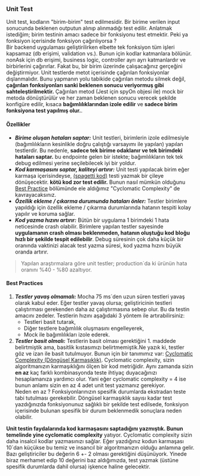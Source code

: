 ### Unit Test

Unit test, kodların "birim-birim" test edilmesidir. Bir birime verilen input sonucunda beklenen outputun alınıp alınmadığı test edilir. Anlatmak istediğim; birim testinin amacı sadece bir fonksiyonu test etmektir. Peki ya fonksiyon içerisinde fonksiyon çağırılıyorsa ?  
Bir backend uygulaması geliştirilirken elbette tek fonksiyon tüm işleri kapsamaz (db erişimi, validation vs.). Bunun için kodlar katmanlara bölünür. nonAsk için db erişimi, business logic, controller ayrı ayrı katmanlardır ve birbirlerini çağırırlar. Fakat bu, bir birim üzerinde çalışacağınız gerçeğini değiştirmiyor. Unit testlerde metot içerisinde çağırılan fonksiyonlar dışlanmalıdır. Bunu yapmanın yolu tabikide çağırılan metodu silmek değil, **çağırılan fonksiyonları sanki beklenen sonucu veriyormuş gibi sahteleştirilmektir.** Çağırılan metod (Jest için spyOn objesi ile) mock bir metoda dönüştürülür ve her zaman beklenen sonucu verecek şekilde konfigüre edilir, kısaca **bağımlılıklarından izole edilir** ve **sadece birim fonksiyona test yapılmış olur.**.

#### Özellikler
- ***Birime oluşan hataları saptar:*** Unit testleri, birimlerin izole edilmesiyle (bağımlılıkların kesinlikle doğru çalıştığı varsayımı ile yapılan) yapılan testlerdir. Bu nedenle, **sadece tek birime odaklanır ve tek birimdeki hataları saptar.** bu endpointe gelen bir istekte; bağımlılıkların tek tek debug edilmesi yerine seçilebilecek iyi bir yoldur.
- ***Kod karmaşasını saptar, kaliteyi artırır:*** Unit testi yapılacak birim eğer karmaşa içerisindeyse, [(spagetti kod)](https://medium.com/@mcccccc/be-careful-with-spaghetti-code-6260d77f2950) testi yazmak bir çileye dönüşecektir. **kötü kod zor test edilir.** Bunun nasıl mümkün olduğunu [Best Practice](#best-practice) bölümünde ele aldığımız "Cyclomatic Complexity" de kavrayacaksınız.
- ***Özellik ekleme / çıkarma durumunda hataları önler:*** Testler birimlere yapıldığı için özellik ekleme / çıkarma durumlarında hatanın tespiti kolay yapılır ve koruma sağlar.
- ***Kod yazma hızını artırır:*** Bütün bir uygulama 1 birimdeki 1 hata neticesinde crash olabilir. Birimlere yapılan testler sayesinde **uygulamanın crash olması beklenmeden, hatanın oluştuğu kod bloğu hızlı bir şekilde tespit edilebilir**. Debug süresinin çok daha küçük bir oranında vaktinizi alacak test yazma süresi, kod yazma hızını büyük oranda artırır.  
> Yapılan araştırmalara göre unit testler; production`da ki ürünün hata oranını %40 - %80 azaltıyor.

#### Best Practices
1. ***Testler yavaş olmamalı:*** Mocha 75 ms`den uzun süren testleri yavaş olarak kabul eder. Eğer testler yavaş olursa; geliştiricinin testleri çalıştırması gerekenden daha az çalıştırmasına sebep olur. Bu da testin amacını zedeler. Testlerin hızını aşağıdaki 3 yöntem ile artırabilirsiniz:
   - Testleri basit tutarak,
   - Diğer testlere bağımlılık oluşmasını engelleyerek,
   - Mock ile bağımlılıkları izole ederek.
2. ***Testler basit olmalı:*** Testlerin basit olması gerektiğini 1. maddede belirtmiştik ama, basitlik kıstasımızı belirtmemiştik.Ne yazık ki, testler göz ve izan ile basit tutulmuyor. Bunun için bir tanımımız var: [Cyclomatic Complexity (Döngüsel Karmaşıklık)](https://blog.ploeh.dk/2019/12/09/put-cyclomatic-complexity-to-good-use/). Cyclomatic complexity, sizin algoritmanızın karmaşıklığını ölçen bir kod metriğidir. Aynı zamanda sizin **en az** kaç farklı kombinasyonda teste ihtiyaç duyacağınızı hesaplamanıza yardımcı olur. Yani eğer cyclomatic complexity = 4 ise bunun anlamı sizin en az 4 adet unit test yazmanız gerekiyor.  
Neden en az ? Fonksiyonlarınızın spesifik durumlarda ekstradan teste tabi tutulması gerekebilir. Döngüsel karmaşıklık sayısı kadar test yazdığınızda fonksiyonunuz sağlıklı bir şekilde test edilsede, fonksiyon içerisinde bulunan spesifik bir durum beklenmedik sonuçlara neden olabilir. 

**Unit testin faydalarında kod karmaşasını saptadığını yazmıştık. Bunun temelinde yine cyclomatic complexity** yatıyor. Cyclomatic complexity sizin daha insalcıl kodlar yazmasınızı sağlar. Eğer yazdığınız kodun karmaşası 10`dan küçükse bu temiz ve insancıl bir algoritmanızın olduğu anlamına gelir. Bazı geliştiriciler bu değerin 6 +- 2 olması gerektiğini düşünüyork. Yinede biraz merhamet edip 10 değerini baz aldığımızda, test yazmak (üstüne spesifik durumlarda dahil olursa) işkence haline gelecektir.